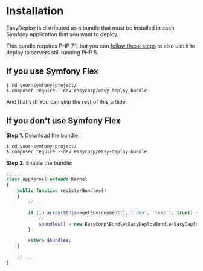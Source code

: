 Installation
============

EasyDeploy is distributed as a bundle that must be installed in each Symfony
application that you want to deploy.

This bundle requires PHP 7.1, but you can [follow these steps][1] to also use it
to deploy to servers still running PHP 5.

If you use Symfony Flex
-----------------------

```console
$ cd your-symfony-project/
$ composer require --dev easycorp/easy-deploy-bundle
```

And that's it! You can skip the rest of this article.

If you don't use Symfony Flex
-----------------------------

**Step 1.** Download the bundle:

```console
$ cd your-symfony-project/
$ composer require --dev easycorp/easy-deploy-bundle
```

**Step 2.** Enable the bundle:

```php
// ...
class AppKernel extends Kernel
{
    public function registerBundles()
    {
        // ...

        if (in_array($this->getEnvironment(), ['dev', 'test'], true)) {
            // ...
            $bundles[] = new EasyCorp\Bundle\EasyDeployBundle\EasyDeployBundle();
        }

        return $bundles;
    }

    // ...
}
```

[1]: tutorials/using-easydeploy-with-php5.md
